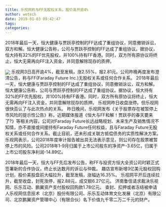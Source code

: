 ```yaml
---
title: 乐视网称与FF无股权关系，股价高开逾4%
author: wetech
date: 2019-01-03 09:42:47
tags: 
categories: 
---
```

2018年最后一天，恒大健康与贾跃亭控制的FF达成了重组协议，同意撤销诉讼，双方和解。恒大健康公告称，公司与贾跃亭控制的FF达成了重组协议。据协议，恒大持有32%的FF优先股权，并100%持有FF香港。同时，双方所有原协议将终止，恒大无需再向FF注入资金，并同意解除现存的质押。
<!-- more -->
<img align="center" border="0" src="https://imgcdn.yicai.com/uppics/images/2019/01/295908a4d391f24fe20aff7978fd7173.jpg" />
乐视网3日高开逾4%，截至发稿，涨2.55%，报2.81元。公司昨晚再度发布澄清公告，称与FF(Faraday Future Inc.)无股权关系或任何合作关系。
2018年最后一天，恒大健康与贾跃亭控制的FF达成了重组协议，同意撤销诉讼，双方和解。恒大健康公告称，公司与贾跃亭控制的FF达成了重组协议。据协议，恒大持有32%的FF优先股权，并100%持有FF香港。同时，双方所有原协议将终止，恒大无需再向FF注入资金，并同意解除现存的质押。
乐视网昨日收盘涨停。但乐视网很快否认了与此次热点的关系。
昨日晚间，乐视网发布《关于股票存在被暂停上市风险的提示性公告》称，近期媒体报道《恒大与FF和解！贾跃亭的春天要来了?》等相关内容，公司对Faraday Future长远战略规划、未来生产及销售情况不知情，亦不直接或间接持有Faraday Future任何权益，且与Faraday Future无股权关系或任何合作关系。截止目前，还未形成关联方抵偿债务的实质性解决方案。
乐视网表示，公司2018年度审计报告被出具无法表示意见，则公司存在股票被暂停上市的风险。公司2018年1-9月归属于上市公司股东的净资产-3.65亿，归属于上市公司股东净利润-14.89亿。
 
 
2018年最后一天，恒大与FF先后发布公告，称FF与投资方恒大全资公司时颖正式签署新的合作协议，终止长达数月的诉讼与仲裁。
趣店宣布新增3亿美元股权回购计划，股价美股盘前大幅拉升，截至发稿，涨幅达16.35%。
乐视网平开后连续拉升，截至收盘，封死涨停，报2.88元，成交额6.27亿元。
济南鲁信请求裁决乐视网、乐乐互动、鹏翼资产支付股权回购款1.78亿元。
查封、扣押或者冻结被申请人乐视网信息技术（北京）股份有限公司、乐乐互动体育文化发展（北京）有限公司、北京鹏翼资产管理中心（有限合伙）名下价值九千零二万二千元的财产。

